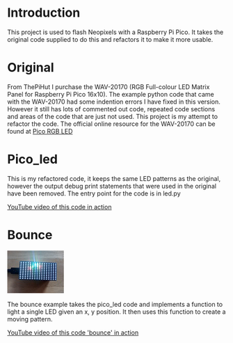 # Introduction
This project is used to flash Neopixels with a Raspberry Pi Pico. It takes the original code supplied to do this and refactors it to make it more usable.
# Original
From ThePiHut I purchase the  WAV-20170 (RGB Full-colour LED Matrix Panel for Raspberry Pi Pico 16x10). The example python code that came with the WAV-20170 had some indention errors I have fixed in this version. However it still has lots of commented out code, repeated code sections and areas of the code that are just not used. This project is my attempt to refactor the code.
The official online resource for the WAV-20170 can be found at [Pico RGB LED](https://www.waveshare.com/wiki/Pico-RGB-LED)
# Pico_led
This is my refactored code, it keeps the same LED patterns as the original, however the output debug print statements that were used in the original have been removed. The entry point for the code is in led.py

[YouTube video of this code in action](https://youtu.be/JlqCx8ctprE)
# Bounce
![bounce01.jpg](https://github.com/geobyjmh/pico_led/blob/main/images/bounce01.jpg)

The bounce example takes the pico_led code and implements a function to light a single LED given an x, y position. It then uses this function to create a moving pattern.

[YouTube video of this code 'bounce' in action](https://youtu.be/_B2BzsI45_o)

